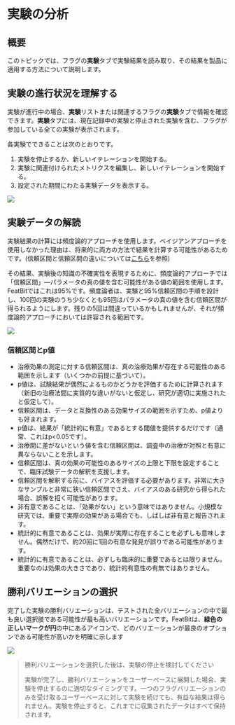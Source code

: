# 実験の分析

## 概要 

このトピックでは、フラグの**実験**タブで実験結果を読み取り、その結果を製品に適用する方法について説明します。

## 実験の進行状況を理解する 

実験が進行中の場合、**実験**リストまたは関連するフラグの**実験**タブで情報を確認できます。**実験**タブには、現在記録中の実験と停止された実験を含む、フラグが参加している全ての実験が表示されます。

各実験でできることは次のとおりです。

1. 実験を停止するか、新しいイテレーションを開始する。
2. 実験に関連付けられたメトリクスを編集し、新しいイテレーションを開始する。
3. 設定された期間にわたる実験データを表示する。

![](../experimentation/assets/analyzing-experiments/001.webp)

## 実験データの解読 

実験結果の計算には頻度論的アプローチを使用します。ベイジアンアプローチを使用しなかった理由は、将来的に両方の方法で結果を計算する可能性があるためです。(信頼区間と信頼区間の違いについては[こちら](https://stats.stackexchange.com/questions/2272/whats-the-difference-between-a-confidence-interval-and-a-credible-interval)を参照)

その結果、実験後の知識の不確実性を表現するために、頻度論的アプローチでは「信頼区間」—パラメータの真の値を含む可能性がある値の範囲を使用します。FeatBitではこれは95%です。頻度論者は、実験と95%信頼区間の手順を設計し、100回の実験のうち少なくとも95回はパラメータの真の値を含む信頼区間が得られるようにします。残りの5回は間違っているかもしれませんが、それが頻度論的アプローチにおいては許容される範囲です。

![](../experimentation/assets/analyzing-experiments/002.webp)

### 信頼区間とp値

* 治療効果の測定に対する信頼区間は、真の治療効果が存在する可能性のある範囲を示します（いくつかの前提に基づいて）。
* p値は、試験結果が偶然によるものかどうかを評価するために計算されます（新旧の治療法間に実質的な違いがないと仮定し、研究が適切に実施されたと仮定して）。
* 信頼区間は、データと互換性のある効果サイズの範囲を示すため、p値よりも好まれます。
* p値は、結果が「統計的に有意」であるとする閾値を提供するだけです（通常、これはp<0.05です）。
* 治療間に差がないという値を含む信頼区間は、調査中の治療が対照と有意に異ならないことを示します。
* 信頼区間は、真の効果の可能性のあるサイズの上限と下限を設定することで、臨床試験データの解釈を支援します。
* 信頼区間を解釈する前に、バイアスを評価する必要があります。非常に大きなサンプルと非常に狭い信頼区間でさえ、バイアスのある研究から得られた場合、誤解を招く可能性があります。
* 非有意であることは、「効果がない」という意味ではありません。小規模な研究では、重要で実際の効果がある場合でも、しばしば非有意と報告されます。
* 統計的に有意であることは、効果が実際に存在することを必ずしも意味しません。偶然だけで、約20回に1回の有意な発見が誤りである可能性があります。
* 統計的に有意であることは、必ずしも臨床的に重要であるとは限りません。重要なのは効果の大きさであり、統計的有意性の有無ではありません。

## 勝利バリエーションの選択

完了した実験の勝利バリエーションは、テストされた全バリエーションの中で最も良い選択肢である可能性が最も高いバリエーションです。FeatBitは、**緑色の正しいマークが円**の中にあるアイコンで、どのバリエーションが最良のオプションである可能性が高いかを明確に示します<img src="../.gitbook/assets/image (127).png" alt="" data-size="line">

![](../experimentation/assets/analyzing-experiments/003.webp)

> 勝利バリエーションを選択した後は、実験の停止を検討してください
>
> 実験が完了し、勝利バリエーションをユーザーベースに展開した場合、実験を停止するのに適切なタイミングです。一つのフラグバリエーションのみを受け取るユーザーベースに対して実験を続けても、有益な結果は得られません。実験を停止すると、これまでに収集されたデータはすべて保持されます。

